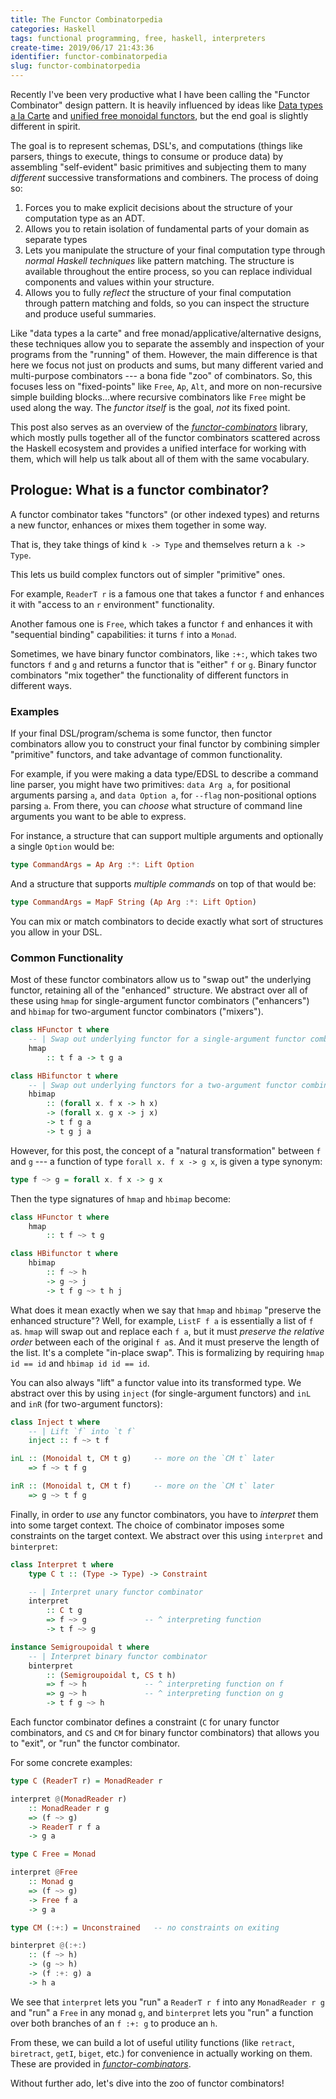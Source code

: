 ```yaml
---
title: The Functor Combinatorpedia
categories: Haskell
tags: functional programming, free, haskell, interpreters
create-time: 2019/06/17 21:43:36
identifier: functor-combinatorpedia
slug: functor-combinatorpedia
---
```


Recently I've been very productive what I have been calling the
"Functor Combinator" design pattern.  It is heavily influenced by ideas like
[Data types a la Carte][dtalc] and [unified free monoidal functors][ufmf], but
the end goal is slightly different in spirit.

[dtalc]: http://www.cs.ru.nl/~W.Swierstra/Publications/DataTypesALaCarte.pdf
[ufmf]:  http://oleg.fi/gists/posts/2018-02-21-single-free.html

The goal is to represent schemas, DSL's, and computations (things like parsers,
things to execute, things to consume or produce data) by assembling
"self-evident" basic primitives and subjecting them to many *different*
successive transformations and combiners.  The process of doing so:

1.  Forces you to make explicit decisions about the structure of your
    computation type as an ADT.
2.  Allows you to retain isolation of fundamental parts of your domain as
    separate types
3.  Lets you manipulate the structure of your final computation type through
    *normal Haskell techniques* like pattern matching.  The structure is
    available throughout the entire process, so you can replace individual
    components and values within your structure.
4.  Allows you to fully *reflect* the structure of your final computation
    through pattern matching and folds, so you can inspect the structure and
    produce useful summaries.

Like "data types a la carte" and free monad/applicative/alternative designs,
these techniques allow you to separate the assembly and inspection of your
programs from the "running" of them.  However, the main difference is that here
we focus not just on products and sums, but many different varied and
multi-purpose combinators --- a bona fide "zoo" of combinators.  So, this
focuses less on "fixed-points" like `Free`, `Ap`, `Alt`, and more on
non-recursive simple building blocks...where recursive combinators like `Free`
might be used along the way.  The *functor itself* is the goal, *not* its fixed
point.

This post also serves as an overview of the *[functor-combinators][]* library,
which mostly pulls together all of the functor combinators scattered across the
Haskell ecosystem and provides a unified interface for working with them, which
will help us talk about all of them with the same vocabulary.

[functor-combinators]: https://hackage.haskell.org/package/functor-combinators

Prologue: What is a functor combinator?
---------------------------------------

A functor combinator takes "functors" (or other indexed types) and returns a new
functor, enhances or mixes them together in some way.

That is, they take things of kind `k -> Type` and themselves return a `k ->
Type`.

This lets us build complex functors out of simpler "primitive" ones.

For example, `ReaderT r` is a famous one that takes a functor `f` and enhances
it with "access to an `r` environment" functionality.

Another famous one is `Free`, which takes a functor `f` and enhances it with
"sequential binding" capabilities: it turns `f` into a `Monad`.

Sometimes, we have binary functor combinators, like `:+:`, which takes two
functors `f` and `g` and returns a functor that is "either" `f` or `g`.  Binary
functor combinators "mix together" the functionality of different functors in
different ways.

### Examples

If your final DSL/program/schema is some functor, then functor combinators
allow you to construct your final functor by combining simpler "primitive"
functors, and take advantage of common functionality.

For example, if you were making a data type/EDSL to describe a command line
parser, you might have two primitives: `data Arg a`, for positional arguments
parsing `a`, and `data Option a`, for `--flag` non-positional options parsing
`a`.  From there, you can *choose* what structure of command line arguments you
want to be able to express.

For instance, a structure that can support multiple arguments and optionally a
single `Option` would be:

```haskell
type CommandArgs = Ap Arg :*: Lift Option
```

And a structure that supports *multiple commands* on top of that would be:

```haskell
type CommandArgs = MapF String (Ap Arg :*: Lift Option)
```

You can mix or match combinators to decide exactly what sort of structures you
allow in your DSL.

### Common Functionality

Most of these functor combinators allow us to "swap out" the underlying
functor, retaining all of the "enhanced" structure.  We abstract over all of
these using `hmap` for single-argument functor combinators ("enhancers") and
`hbimap` for two-argument functor combinators ("mixers").

```haskell
class HFunctor t where
    -- | Swap out underlying functor for a single-argument functor combinator
    hmap
        :: t f a -> t g a

class HBifunctor t where
    -- | Swap out underlying functors for a two-argument functor combinator
    hbimap
        :: (forall x. f x -> h x)
        -> (forall x. g x -> j x)
        -> t f g a
        -> t g j a
```

However, for this post, the concept of a "natural transformation" between `f`
and `g` --- a function of type `forall x. f x -> g x`, is given a type synonym:

```haskell
type f ~> g = forall x. f x -> g x
```

Then the type signatures of `hmap` and `hbimap` become:


```haskell
class HFunctor t where
    hmap
        :: t f ~> t g

class HBifunctor t where
    hbimap
        :: f ~> h
        -> g ~> j
        -> t f g ~> t h j
```

What does it mean exactly when we say that `hmap` and `hbimap` "preserve the
enhanced structure"?  Well, for example, `ListF f a` is essentially a list of
`f a`s.  `hmap` will swap out and replace each `f a`, but it must *preserve the
relative order* between each of the original `f a`s.  And it must preserve the
length of the list.  It's a complete "in-place swap".  This is formalizing by
requiring `hmap id == id` and `hbimap id id == id`.

You can also always "lift" a functor value into its transformed type.  We
abstract over this by using `inject` (for single-argument functors) and `inL`
and `inR` (for two-argument functors):

```haskell
class Inject t where
    -- | Lift `f` into `t f`
    inject :: f ~> t f

inL :: (Monoidal t, CM t g)     -- more on the `CM t` later
    => f ~> t f g

inR :: (Monoidal t, CM t f)     -- more on the `CM t` later
    => g ~> t f g
```

Finally, in order to *use* any functor combinators, you have to *interpret*
them into some target context.  The choice of combinator imposes some
constraints on the target context.  We abstract over this using `interpret` and
`binterpret`:

```haskell
class Interpret t where
    type C t :: (Type -> Type) -> Constraint

    -- | Interpret unary functor combinator
    interpret
        :: C t g
        => f ~> g             -- ^ interpreting function
        -> t f ~> g

instance Semigroupoidal t where
    -- | Interpret binary functor combinator
    binterpret
        :: (Semigroupoidal t, CS t h)
        => f ~> h             -- ^ interpreting function on f
        => g ~> h             -- ^ interpreting function on g
        -> t f g ~> h
```

Each functor combinator defines a constraint (`C` for unary functor
combinators, and `CS` and `CM` for binary functor combinators) that allows you
to "exit", or "run" the functor combinator.

For some concrete examples:

```haskell
type C (ReaderT r) = MonadReader r

interpret @(MonadReader r)
    :: MonadReader r g
    => (f ~> g)
    -> ReaderT r f a
    -> g a

type C Free = Monad

interpret @Free
    :: Monad g
    => (f ~> g)
    -> Free f a
    -> g a

type CM (:+:) = Unconstrained   -- no constraints on exiting

binterpret @(:+:)
    :: (f ~> h)
    -> (g ~> h)
    -> (f :+: g) a
    -> h a
```

We see that `interpret` lets you "run" a `ReaderT r f` into any `MonadReader r
g` and "run" a `Free` in any monad `g`, and `binterpret` lets you "run" a
function over both branches of an `f :+: g` to produce an `h`.

From these, we can build a lot of useful utility functions (like `retract`,
`biretract`, `getI`, `biget`, etc.) for convenience in actually working on
them.  These are provided in *[functor-combinators][]*.

Without further ado, let's dive into the zoo of functor combinators!
